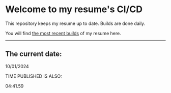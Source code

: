 # Welcome to my resume's CI/CD
This repository keeps my resume up to date. Builds are done daily.
  
You will find [the most recent builds](output/) of my resume here.
* * *
 
## The current date:  
 10/01/2024 
   
  
  
 TIME PUBLISHED IS ALSO: 
  
 04:41.59 
  
  
